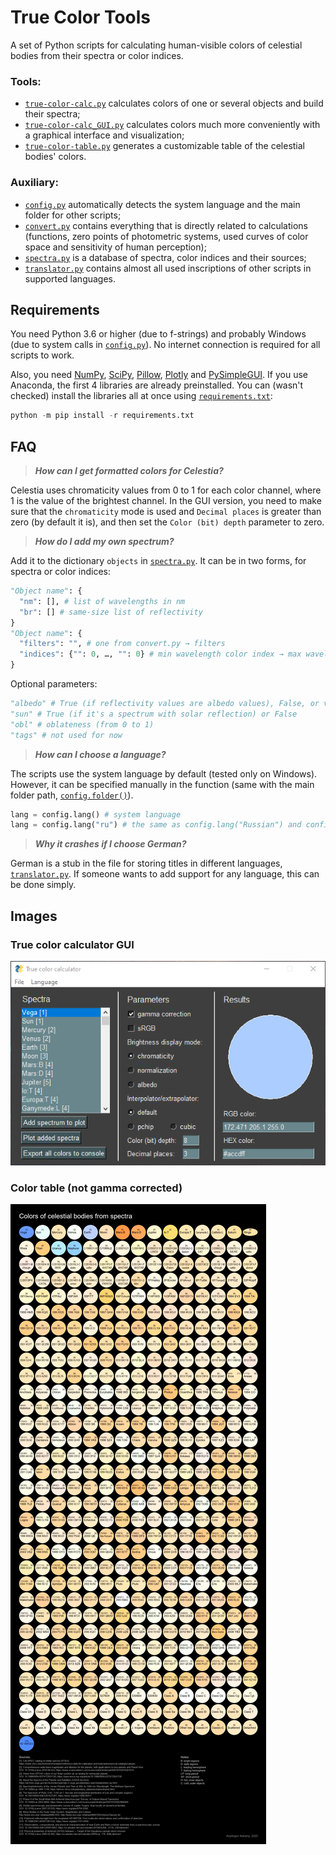 # True Color Tools
A set of Python scripts for calculating human-visible colors of celestial bodies from their spectra or color indices.

### Tools:
- [`true-color-calc.py`](Scripts/true-color-calc.py) calculates colors of one or several objects and build their spectra;
- [`true-color-calc_GUI.py`](Scripts/true-color-calc_GUI.py) calculates colors much more conveniently with a graphical interface and visualization;
- [`true-color-table.py`](Scripts/true-color-table.py) generates a customizable table of the celestial bodies' colors.

### Auxiliary:
- [`config.py`](Scripts/config.py) automatically detects the system language and the main folder for other scripts;
- [`convert.py`](Scripts/convert.py) contains everything that is directly related to calculations (functions, zero points of photometric systems, used curves of color space and sensitivity of human perception);
- [`spectra.py`](Scripts/spectra.py) is a database of spectra, color indices and their sources;
- [`translator.py`](Scripts/translator.py) contains almost all used inscriptions of other scripts in supported languages.

## Requirements
You need Python 3.6 or higher (due to f-strings) and probably Windows (due to system calls in [`config.py`](Scripts/config.py)). No internet connection is required for all scripts to work.

Also, you need [NumPy](https://numpy.org/), [SciPy](https://www.scipy.org/), [Pillow](https://pillow.readthedocs.io/), [Plotly](https://plotly.com/python/) and [PySimpleGUI](https://pysimplegui.readthedocs.io/). If you use Anaconda, the first 4 libraries are already preinstalled. You can (wasn't checked) install the libraries all at once using [`requirements.txt`](requirements.txt):
```py
python -m pip install -r requirements.txt
```

## FAQ
> ***How can I get formatted colors for Celestia?***

Celestia uses chromaticity values from 0 to 1 for each color channel, where 1 is the value of the brightest channel. In the GUI version, you need to make sure that the `chromaticity` mode is used and `Decimal places` is greater than zero (by default it is), and then set the `Color (bit) depth` parameter to zero.


> ***How do I add my own spectrum?***

Add it to the dictionary `objects` in [`spectra.py`](Scripts/spectra.py). It can be in two forms, for spectra or color indices:
```py
"Object name": {
  "nm": [], # list of wavelengths in nm
  "br": [] # same-size list of reflectivity
}
"Object name": {
  "filters": "", # one from convert.py → filters
  "indices": {"": 0, …, "": 0} # min wavelength color index → max wavelength color index
}
```
Optional parameters:
```py
"albedo" # True (if reflectivity values are albedo values), False, or value (in V band or on 550 nm)
"sun" # True (if it's a spectrum with solar reflection) or False
"obl" # oblateness (from 0 to 1)
"tags" # not used for now
```

> ***How can I choose a language?***

The scripts use the system language by default (tested only on Windows). However, it can be specified manually in the function (same with the main folder path, [`config.folder()`](Scripts/config.py)).
```py
lang = config.lang() # system language
lang = config.lang("ru") # the same as config.lang("Russian") and config.lang("Русский")
```

> ***Why it crashes if I choose German?***

German is a stub in the file for storing titles in different languages, [`translator.py`](Scripts/translator.py). If someone wants to add support for any language, this can be done simply.

## Images

### True color calculator GUI
![color_calc_GUI](color_calc_GUI.png)

### Color table (not gamma corrected)
![color_table-en](Tables/color_table-en.png)